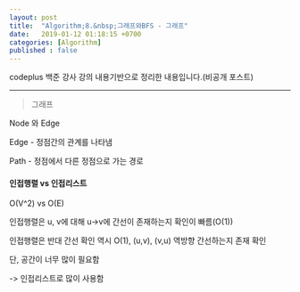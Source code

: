 ```yaml
---
layout: post
title:  "Algorithm;8.&nbsp;그래프와BFS - 그래프"
date:   2019-01-12 01:18:15 +0700
categories: [Algorithm]
published : false
---
```


codeplus 백준 강사 강의 내용기반으로 정리한 내용입니다.(비공개 포스트)

---

> 그래프

Node 와 Edge

Edge - 정점간의 관계를 나타냄

Path - 정점에서 다른 정점으로 가는 경로

#### 인접행렬 vs 인접리스트

O(V^2) vs O(E)

인접행렬은 u, v에 대해 u->v에 간선이 존재하는지 확인이 빠름(O(1))

인접행렬은 반대 간선 확인 역시 O(1), (u,v), (v,u) 역방향 간선하는지 존재 확인

단, 공간이 너무 많이 필요함

-> 인접리스트로 많이 사용함
